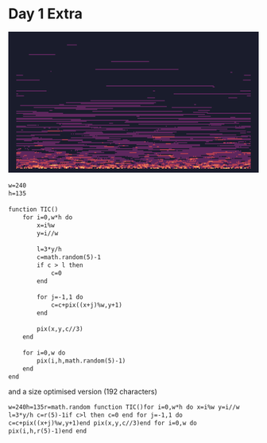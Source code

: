 # Day 1 Extra
![A fire effect starting from the bottom of the screen, fading out as it rises](./day01extra.gif)

```
w=240
h=135

function TIC()
	for i=0,w*h do
		x=i%w 
		y=i//w 
		
		l=3*y/h
		c=math.random(5)-1
		if c > l then 
			c=0 
		end
		
		for j=-1,1 do 
			c=c+pix((x+j)%w,y+1)
		end 
		
		pix(x,y,c//3)
	end 
    
	for i=0,w do 
		pix(i,h,math.random(5)-1)
	end
end
```

and a size optimised version (192 characters)

```
w=240h=135r=math.random function TIC()for i=0,w*h do x=i%w y=i//w l=3*y/h c=r(5)-1if c>l then c=0 end for j=-1,1 do c=c+pix((x+j)%w,y+1)end pix(x,y,c//3)end for i=0,w do pix(i,h,r(5)-1)end end
```

